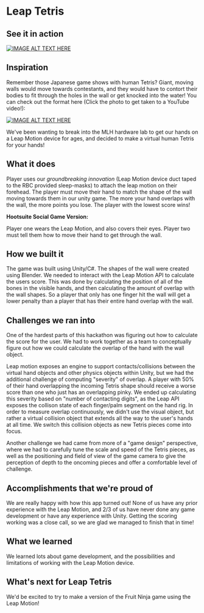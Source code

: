 # Leap Tetris

## See it in action

[![IMAGE ALT TEXT HERE](https://img.youtube.com/vi/a4pShhrPxZk/0.jpg)](https://www.youtube.com/watch?v=a4pShhrPxZk)

## Inspiration

Remember those Japanese game shows with human Tetris? Giant, moving walls would move towards contestants, and they would have to contort their bodies to fit through the holes in the wall or get knocked into the water! You can check out the format here (Click the photo to get taken to a YouTube video!): 

[![IMAGE ALT TEXT HERE](https://img.youtube.com/vi/6ioiMXKpHxI/0.jpg)](https://www.youtube.com/watch?v=6ioiMXKpHxI)

We've been wanting to break into the MLH hardware lab to get our hands on a Leap Motion device for ages, and decided to make a virtual human Tetris for your hands! 

## What it does

Player uses our _groundbreaking innovation_ (Leap Motion device duct taped to the RBC provided sleep-masks) to attach the leap motion on their forehead. The player must move their hand to match the shape of the wall moving towards them in our unity game. The more your hand overlaps with the wall, the more points you lose. The player with the lowest score wins! 

**Hootsuite Social Game Version:**

Player one wears the Leap Motion, and also covers their eyes. Player two must tell them how to move their hand to get through the wall. 

## How we built it

The game was built using Unity/C#. The shapes of the wall were created using Blender. We needed to interact with the Leap Motion API to calculate the users score. This was done by calculating the position of all of the bones in the visible hands, and then calculating the amount of overlap with the wall shapes. So a player that only has one finger hit the wall will get a lower penalty than a player that has their entire hand overlap with the wall.

## Challenges we ran into

One of the hardest parts of this hackathon was figuring out how to calculate the score for the user. We had to work together as a team to conceptually figure out how we could calculate the overlap of the hand with the wall object.

Leap motion exposes an engine to support contacts/collisions between the virtual hand objects and other physics objects within Unity, but we had the additional challenge of computing "severity" of overlap. A player with 50% of their hand overlapping the incoming Tetris shape should receive a worse score than one who just has an overlapping pinky. We ended up calculating this severity based on "number of contacting digits", as the Leap API exposes the collison state of each finger/palm segment on the hand rig. In order to measure overlap continuously, we didn't use the visual object, but rather a virtual collision object that extends all the way to the user's hands at all time. We switch this collision objects as new Tetris pieces come into focus.

Another challenge we had came from more of a "game design" perspective, where we had to carefully tune the scale and speed of the Tetris pieces, as well as the positioning and field of view of the game camera to give the perception of depth to the oncoming pieces and offer a comfortable level of challenge. 

## Accomplishments that we're proud of

We are really happy with how this app turned out! None of us have any prior experience with the Leap Motion, and 2/3 of us have never done any game development or have any experience with Unity. Getting the scoring working was a close call, so we are glad we managed to finish that in time!

## What we learned

We learned lots about game development, and the possibilities and limitations of working with the Leap Motion device.

## What's next for Leap Tetris  

We'd be excited to try to make a version of the Fruit Ninja game using the Leap Motion! 
